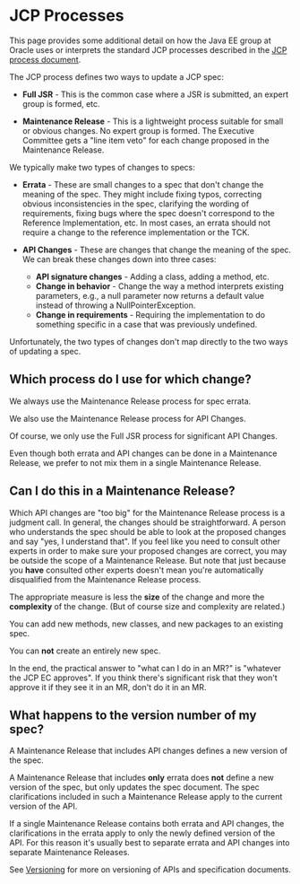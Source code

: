 # JCP Processes

This page provides some additional detail on how the Java EE group at
Oracle uses or interprets the standard JCP processes described in the
[JCP process document](http://jcp.org/en/procedures/jcp2).

The JCP process defines two ways to update a JCP spec:

* **Full JSR** - This is the common case where a JSR is submitted, an
  expert group is formed, etc.

* **Maintenance Release** - This is a lightweight process suitable for
  small or obvious changes. No expert group is formed. The Executive
  Committee gets a "line item veto" for each change proposed in the
  Maintenance Release.

We typically make two types of changes to specs:

* **Errata** - These are small changes to a spec that don't change the
  meaning of the spec. They might include fixing typos, correcting
  obvious inconsistencies in the spec, clarifying the wording of
  requirements, fixing bugs where the spec doesn't correspond to the
  Reference Implementation, etc. In most cases, an errata should not
  require a change to the reference implementation or the TCK.

* **API Changes** - These are changes that change the meaning of the
  spec. We can break these changes down into three cases:
  - **API signature changes** - Adding a class, adding a method, etc.
  - **Change in behavior** - Change the way a method interprets existing
     parameters, e.g., a null parameter now returns a default value
     instead of throwing a NullPointerException.
  - **Change in requirements** - Requiring the implementation to do
     something specific in a case that was previously undefined.

Unfortunately, the two types of changes don't map directly to the two
ways of updating a spec.



## Which process do I use for which change?

We always use the Maintenance Release process for spec errata.

We also use the Maintenance Release process for API Changes.

Of course, we only use the Full JSR process for significant API Changes.

Even though both errata and API changes can be done in a Maintenance
Release, we prefer to not mix them in a single Maintenance Release.



## Can I do this in a Maintenance Release?

Which API changes are "too big" for the Maintenance Release
process is a judgment call. In general, the changes should
be straightforward. A person who understands the spec should
be able to look at the proposed changes and say "yes, I understand
that". If you feel like you need to consult other experts
in order to make sure your proposed changes are correct,
you may be outside the scope of a Maintenance Release.
But note that just because you **have** consulted other experts
doesn't mean you're automatically disqualified from the
Maintenance Release process.

The appropriate measure is less the **size** of the change and more
the **complexity** of the change. (But of course size and complexity
are related.)

You can add new methods, new classes, and new packages to an existing spec.

You can **not** create an entirely new spec.

In the end, the practical answer to "what can I do in an MR?" is
"whatever the JCP EC approves". If you think there's significant risk that
they won't approve it if they see it in an MR, don't do it in an MR.



## What happens to the version number of my spec?

A Maintenance Release that includes API changes defines a new
version of the spec.

A Maintenance Release that includes **only** errata does **not**
define a new version of the spec, but only updates the spec document.
The spec clarifications included in such a Maintenance Release apply
to the current version of the API.

If a single Maintenance Release contains both errata and API changes,
the clarifications in the errata apply to only the newly defined
version of the API. For this reason it's usually best to separate
errata and API changes into separate Maintenance Releases.

See [Versioning](Versioning) for more on versioning of APIs and specification
documents.
